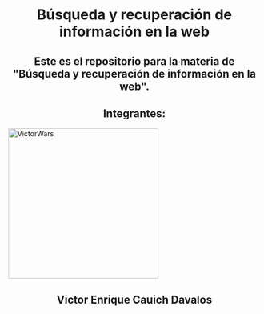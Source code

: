 <h1 align="center">Búsqueda y recuperación de información en la web</h2>
<h2 align="center">Este es el repositorio para la materia de "Búsqueda y recuperación de información en la web".</h2>

<h2 align="center">Integrantes:</h2>

 <img href="https://github.com/VictorWars" width="300px" src="https://avatars.githubusercontent.com/u/50329391?v=4" align="center" alt="VictorWars" />
 <h2 align="center" href="https://github.com/VictorWars">Victor Enrique Cauich Davalos</h2>
